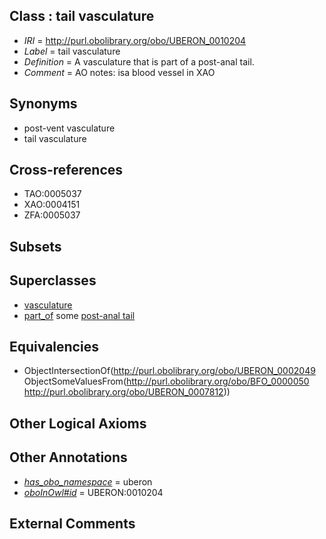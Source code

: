 
## Class : tail vasculature

 * *IRI* = http://purl.obolibrary.org/obo/UBERON_0010204
 * *Label* = tail vasculature
 * *Definition* = A vasculature that is part of a post-anal tail.
 * *Comment* = AO notes: isa blood vessel in XAO

## Synonyms

 * post-vent vasculature
 * tail vasculature

## Cross-references

 * TAO:0005037
 * XAO:0004151
 * ZFA:0005037

## Subsets


## Superclasses

 * [vasculature](../../UBERON/49/UBERON_0002049.md)
 * [part_of](../../BFO/50/BFO_0000050.md) some [post-anal tail](../../UBERON/12/UBERON_0007812.md)

## Equivalencies

 * ObjectIntersectionOf(<http://purl.obolibrary.org/obo/UBERON_0002049> ObjectSomeValuesFrom(<http://purl.obolibrary.org/obo/BFO_0000050> <http://purl.obolibrary.org/obo/UBERON_0007812>))

## Other Logical Axioms


## Other Annotations

 * *[has_obo_namespace](../../ce/oboInOwl#hasOBONamespace.md)* = uberon
 * *[oboInOwl#id](../../id/oboInOwl#id.md)* = UBERON:0010204

## External Comments

